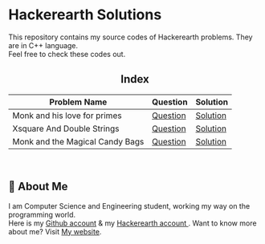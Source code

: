 # Hackerearth Solutions

This repository contains my source codes of Hackerearth problems. They are in C++ language.  
Feel free to check these codes out.

<div align="center">

## Index

| Problem Name                 | Question                    |Solution                     |
| -----------------------------|-----------------------------|-----------------------------|
| Monk and his love for primes | [Question](https://www.hackerearth.com/problem/algorithm/monk-and-his-love-for-primes) | [Solution](https://github.com/ShazidMashrafi/Hackerearth-Solutions/blob/main/Monk%20and%20his%20love%20for%20primes/Monk_and_his_love_for_Primes.cpp)
| Xsquare And Double Strings | [Question](https://www.hackerearth.com/practice/data-structures/hash-tables/basics-of-hash-tables/practice-problems/algorithm/xsquare-and-double-strings-1/)| [Solution](https://github.com/ShazidMashrafi/Hackerearth-Solutions/blob/main/Xsquare%20And%20Double%20Strings/Xsquare_And_Double_Strings.cpp)
| Monk and the Magical Candy Bags | [Question](https://www.hackerearth.com/practice/data-structures/trees/heapspriority-queues/practice-problems/algorithm/monk-and-the-magical-candy-bags/) | [Solution](https://github.com/ShazidMashrafi/Hackerearth-Solutions/blob/main/Monk%20and%20the%20Magical%20Candy%20Bags/Monk_and_the_Magical_Candy_Bags.cpp)


<br> 
</div>

## 🚀 About Me

I am Computer Science and Engineering student, working my way on the programming world.  
Here is my [Github account](https://github.com/ShazidMashrafi) & my [Hackerearth account ](https://www.hackerearth.com/@shazidmashrafi).
Want to know more about me? Visit [My website](https://shazidmashrafi.com).